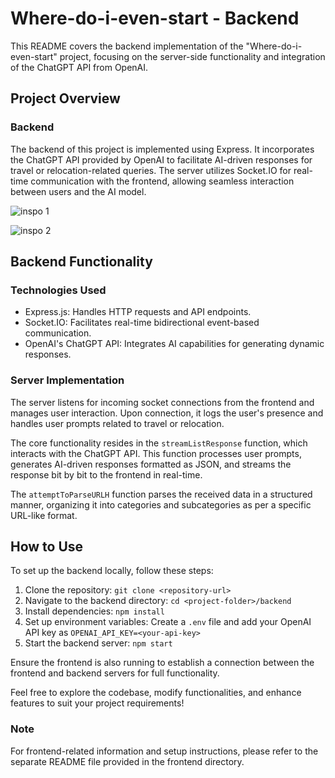 # Where-do-i-even-start - Backend

This README covers the backend implementation of the "Where-do-i-even-start" project, focusing on the server-side functionality and integration of the ChatGPT API from OpenAI.

## Project Overview

### Backend
The backend of this project is implemented using Express. It incorporates the ChatGPT API provided by OpenAI to facilitate AI-driven responses for travel or relocation-related queries. The server utilizes Socket.IO for real-time communication with the frontend, allowing seamless interaction between users and the AI model.

![inspo 1](https://images.unsplash.com/photo-1596463059283-da257325bab8?q=80&w=1170&auto=format&fit=crop&ixlib=rb-4.0.3&ixid=M3wxMjA3fDB8MHxwaG90by1wYWdlfHx8fGVufDB8fHx8fA%3D%3D)

![inspo 2](https://i.ytimg.com/vi/7Vd_AXGYAqo/maxresdefault.jpg)

## Backend Functionality

### Technologies Used
- Express.js: Handles HTTP requests and API endpoints.
- Socket.IO: Facilitates real-time bidirectional event-based communication.
- OpenAI's ChatGPT API: Integrates AI capabilities for generating dynamic responses.

### Server Implementation
The server listens for incoming socket connections from the frontend and manages user interaction. Upon connection, it logs the user's presence and handles user prompts related to travel or relocation.

The core functionality resides in the `streamListResponse` function, which interacts with the ChatGPT API. This function processes user prompts, generates AI-driven responses formatted as JSON, and streams the response bit by bit to the frontend in real-time.

The `attemptToParseURLH` function parses the received data in a structured manner, organizing it into categories and subcategories as per a specific URL-like format.

## How to Use
To set up the backend locally, follow these steps:
1. Clone the repository: `git clone <repository-url>`
2. Navigate to the backend directory: `cd <project-folder>/backend`
3. Install dependencies: `npm install`
4. Set up environment variables: Create a `.env` file and add your OpenAI API key as `OPENAI_API_KEY=<your-api-key>`
5. Start the backend server: `npm start`

Ensure the frontend is also running to establish a connection between the frontend and backend servers for full functionality.

Feel free to explore the codebase, modify functionalities, and enhance features to suit your project requirements!

### Note
For frontend-related information and setup instructions, please refer to the separate README file provided in the frontend directory.
